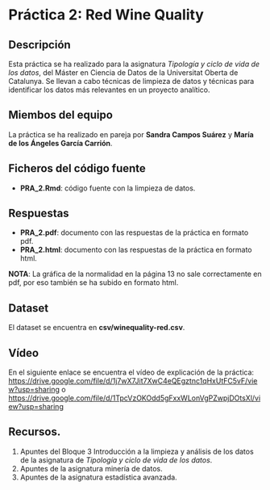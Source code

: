 # Práctica 2: Red Wine Quality

## Descripción

Esta práctica se ha realizado para la asignatura _Tipología y ciclo de vida de los datos_, del Máster en Ciencia de Datos de la Universitat Oberta de Catalunya. Se llevan a cabo técnicas de limpieza de datos y técnicas para identificar los datos más relevantes en un proyecto analítico.

## Miembos del equipo

La práctica se ha realizado en pareja por **Sandra Campos Suárez** y **María de los Ángeles García Carrión**.

## Ficheros del código fuente

* **PRA_2.Rmd**: código fuente con la limpieza de datos.

## Respuestas

* **PRA_2.pdf**: documento con las respuestas de la práctica en formato pdf.
* **PRA_2.html**: documento con las respuestas de la práctica en formato html.

**NOTA**: La gráfica de la normalidad en la página 13 no sale correctamente en pdf, por eso también se ha subido en formato html.

## Dataset

El dataset se encuentra en **csv/winequality-red.csv**.

## Vídeo

En el siguiente enlace se encuentra el vídeo de explicación de la práctica:
https://drive.google.com/file/d/1j7wX7Jit7XwC4eQEgztnc1qHxUtFC5vF/view?usp=sharing
o
https://drive.google.com/file/d/1TpcVzOKOdd5gFxxWLonVgPZwpjDOtsXl/view?usp=sharing

## Recursos.
1. Apuntes del Bloque 3 Introducción a la limpieza y análisis de los datos de la asignatura de _Tipología y ciclo de vida de los datos_.
2. Apuntes de la asignatura minería de datos.
3. Apuntes de la asignatura estadística avanzada.
